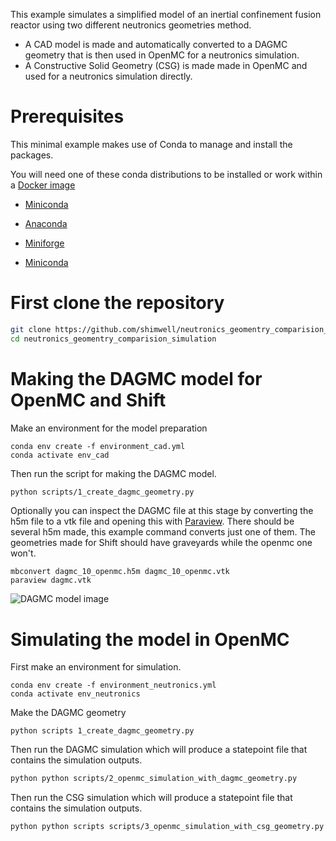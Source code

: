 

This example simulates a simplified model of an inertial confinement fusion reactor using two different neutronics geometries method.

- A CAD model is made and automatically converted to a DAGMC geometry that is then used in OpenMC for a neutronics simulation.
- A Constructive Solid Geometry (CSG) is made made in OpenMC and used for a neutronics simulation directly.


# Prerequisites

This minimal example makes use of Conda to manage and install the packages.

You will need one of these conda distributions to be installed or work within a [Docker image](https://hub.docker.com/r/continuumio/miniconda3)

- [Miniconda](https://docs.conda.io/en/latest/miniconda.html)

- [Anaconda](https://www.anaconda.com/)

- [Miniforge](https://github.com/conda-forge/miniforge)

- [Miniconda](https://docs.conda.io/en/latest/miniconda.html)

# First clone the repository
```bash
git clone https://github.com/shimwell/neutronics_geomentry_comparision_simulation.git
cd neutronics_geomentry_comparision_simulation
```

# Making the DAGMC model for OpenMC and Shift

Make an environment for the model preparation
```
conda env create -f environment_cad.yml
conda activate env_cad
```

Then run the script for making the DAGMC model.
```bash
python scripts/1_create_dagmc_geometry.py
```

Optionally you can inspect the DAGMC file at this stage by converting the h5m file to a vtk file and opening this with [Paraview](https://www.paraview.org/). There should be several h5m made, this example command converts just one of them. The geometries made for Shift should have graveyards while the openmc one won't.
```
mbconvert dagmc_10_openmc.h5m dagmc_10_openmc.vtk
paraview dagmc.vtk
```
![DAGMC model image](https://user-images.githubusercontent.com/8583900/159698979-3665e14b-ca42-4df2-8a1e-deee6597efc0.png)

# Simulating the model in OpenMC

First make an environment for simulation.

```
conda env create -f environment_neutronics.yml
conda activate env_neutronics
```

Make the DAGMC geometry
```
python scripts 1_create_dagmc_geometry.py
```

Then run the DAGMC simulation which will produce a statepoint file that contains the simulation outputs.
```bash
python python scripts/2_openmc_simulation_with_dagmc_geometry.py
```

Then run the CSG simulation which will produce a statepoint file that contains the simulation outputs.
```bash
python python scripts scripts/3_openmc_simulation_with_csg_geometry.py
```

